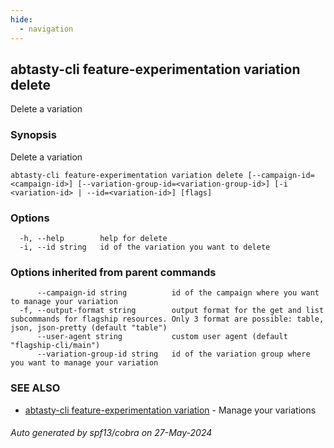 ```yaml
---
hide:
  - navigation
---
```

## abtasty-cli feature-experimentation variation delete

Delete a variation

### Synopsis

Delete a variation

```
abtasty-cli feature-experimentation variation delete [--campaign-id=<campaign-id>] [--variation-group-id=<variation-group-id>] [-i <variation-id> | --id=<variation-id>] [flags]
```

### Options

```
  -h, --help        help for delete
  -i, --id string   id of the variation you want to delete
```

### Options inherited from parent commands

```
      --campaign-id string          id of the campaign where you want to manage your variation
  -f, --output-format string        output format for the get and list subcommands for flagship resources. Only 3 format are possible: table, json, json-pretty (default "table")
      --user-agent string           custom user agent (default "flagship-cli/main")
      --variation-group-id string   id of the variation group where you want to manage your variation
```

### SEE ALSO

* [abtasty-cli feature-experimentation variation](abtasty-cli_feature-experimentation_variation.md)	 - Manage your variations

###### Auto generated by spf13/cobra on 27-May-2024
